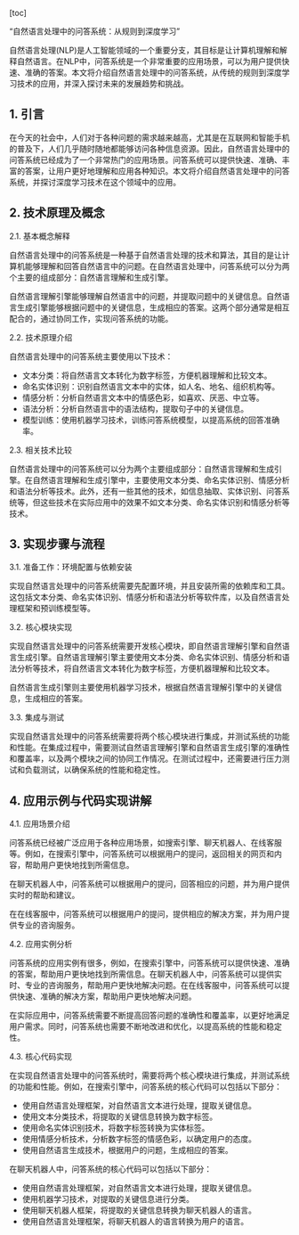 
[toc]                    
                
                
“自然语言处理中的问答系统：从规则到深度学习”

自然语言处理(NLP)是人工智能领域的一个重要分支，其目标是让计算机理解和解释自然语言。在NLP中，问答系统是一个非常重要的应用场景，可以为用户提供快速、准确的答案。本文将介绍自然语言处理中的问答系统，从传统的规则到深度学习技术的应用，并深入探讨未来的发展趋势和挑战。

## 1. 引言

在今天的社会中，人们对于各种问题的需求越来越高，尤其是在互联网和智能手机的普及下，人们几乎随时随地都能够访问各种信息资源。因此，自然语言处理中的问答系统已经成为了一个非常热门的应用场景。问答系统可以提供快速、准确、丰富的答案，让用户更好地理解和应用各种知识。本文将介绍自然语言处理中的问答系统，并探讨深度学习技术在这个领域中的应用。

## 2. 技术原理及概念

2.1. 基本概念解释

自然语言处理中的问答系统是一种基于自然语言处理的技术和算法，其目的是让计算机能够理解和回答自然语言中的问题。在自然语言处理中，问答系统可以分为两个主要的组成部分：自然语言理解和生成引擎。

自然语言理解引擎能够理解自然语言中的问题，并提取问题中的关键信息。自然语言生成引擎能够根据问题中的关键信息，生成相应的答案。这两个部分通常是相互配合的，通过协同工作，实现问答系统的功能。

2.2. 技术原理介绍

自然语言处理中的问答系统主要使用以下技术：

- 文本分类：将自然语言文本转化为数字标签，方便机器理解和比较文本。
- 命名实体识别：识别自然语言文本中的实体，如人名、地名、组织机构等。
- 情感分析：分析自然语言文本中的情感色彩，如喜欢、厌恶、中立等。
- 语法分析：分析自然语言中的语法结构，提取句子中的关键信息。
- 模型训练：使用机器学习技术，训练问答系统模型，以提高系统的回答准确率。

2.3. 相关技术比较

自然语言处理中的问答系统可以分为两个主要组成部分：自然语言理解和生成引擎。在自然语言理解和生成引擎中，主要使用文本分类、命名实体识别、情感分析和语法分析等技术。此外，还有一些其他的技术，如信息抽取、实体识别、问答系统等，但这些技术在实际应用中的效果不如文本分类、命名实体识别和情感分析等技术。

## 3. 实现步骤与流程

3.1. 准备工作：环境配置与依赖安装

实现自然语言处理中的问答系统需要先配置环境，并且安装所需的依赖库和工具。这包括文本分类、命名实体识别、情感分析和语法分析等软件库，以及自然语言处理框架和预训练模型等。

3.2. 核心模块实现

实现自然语言处理中的问答系统需要开发核心模块，即自然语言理解引擎和自然语言生成引擎。自然语言理解引擎主要使用文本分类、命名实体识别、情感分析和语法分析等技术，将自然语言文本转化为数字标签，方便机器理解和比较文本。

自然语言生成引擎则主要使用机器学习技术，根据自然语言理解引擎中的关键信息，生成相应的答案。

3.3. 集成与测试

实现自然语言处理中的问答系统需要将两个核心模块进行集成，并测试系统的功能和性能。在集成过程中，需要测试自然语言理解引擎和自然语言生成引擎的准确性和覆盖率，以及两个模块之间的协同工作情况。在测试过程中，还需要进行压力测试和负载测试，以确保系统的性能和稳定性。

## 4. 应用示例与代码实现讲解

4.1. 应用场景介绍

问答系统已经被广泛应用于各种应用场景，如搜索引擎、聊天机器人、在线客服等。例如，在搜索引擎中，问答系统可以根据用户的提问，返回相关的网页和内容，帮助用户更快地找到所需信息。

在聊天机器人中，问答系统可以根据用户的提问，回答相应的问题，并为用户提供实时的帮助和建议。

在在线客服中，问答系统可以根据用户的提问，提供相应的解决方案，并为用户提供专业的咨询服务。

4.2. 应用实例分析

问答系统的应用实例有很多，例如，在搜索引擎中，问答系统可以提供快速、准确的答案，帮助用户更快地找到所需信息。在聊天机器人中，问答系统可以提供实时、专业的咨询服务，帮助用户更快地解决问题。在在线客服中，问答系统可以提供快速、准确的解决方案，帮助用户更快地解决问题。

在实际应用中，问答系统需要不断提高回答问题的准确性和覆盖率，以更好地满足用户需求。同时，问答系统也需要不断地改进和优化，以提高系统的性能和稳定性。

4.3. 核心代码实现

在实现自然语言处理中的问答系统时，需要将两个核心模块进行集成，并测试系统的功能和性能。例如，在搜索引擎中，问答系统的核心代码可以包括以下部分：

- 使用自然语言处理框架，对自然语言文本进行处理，提取关键信息。
- 使用文本分类技术，将提取的关键信息转换为数字标签。
- 使用命名实体识别技术，将数字标签转换为实体标签。
- 使用情感分析技术，分析数字标签的情感色彩，以确定用户的态度。
- 使用自然语言生成技术，根据用户的问题，生成相应的答案。

在聊天机器人中，问答系统的核心代码可以包括以下部分：

- 使用自然语言处理框架，对自然语言文本进行处理，提取关键信息。
- 使用机器学习技术，对提取的关键信息进行分类。
- 使用聊天机器人框架，将提取的关键信息转换为聊天机器人的语言。
- 使用自然语言处理框架，将聊天机器人的语言转换为用户的语言。

